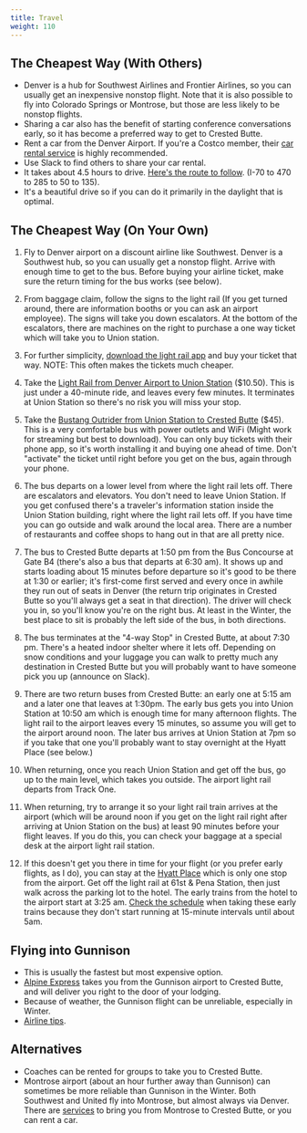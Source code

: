 ```yaml
---
title: Travel
weight: 110
---
```


## The Cheapest Way (With Others)

- Denver is a hub for Southwest Airlines and Frontier Airlines, so you can
    usually get an inexpensive nonstop flight. Note that it is also possible
    to fly into Colorado Springs or Montrose, but those are less likely to
    be nonstop flights.
- Sharing a car also has the benefit of starting conference conversations
    early, so it has become a preferred way to get to Crested Butte.
- Rent a car from the Denver Airport. If you're a Costco member, their [car
    rental service](https://www.costcotravel.com/Rental-Cars) is highly
    recommended.
- Use Slack to find others to share your car rental.
- It takes about 4.5 hours to drive. [Here's the route to follow](https://www.google.com/maps/dir/Denver+International+Airport+(DEN),+8500+Pe%C3%B1a+Blvd,+Denver,+CO+80249/Crested+Butte,+CO/@39.1194123,-106.9531831,8z/data=!3m1!4b1!4m14!4m13!1m5!1m1!1s0x876c7f2a98ff44ff:0x49583bb435b59c6a!2m2!1d-104.6764131!2d39.8563629!1m5!1m1!1s0x8740723e8a38d3e3:0x37006e19d5e7f39f!2m2!1d-106.9878231!2d38.8697146!3e0). (I-70 to 470 to 285 to 50 to 135).
- It's a beautiful drive so if you can do it primarily in the daylight that is
    optimal.

## The Cheapest Way (On Your Own)

1. Fly to Denver airport on a discount airline like Southwest. Denver is a
    Southwest hub, so you can usually get a nonstop flight. Arrive with enough
    time to get to the bus. Before buying your airline ticket, make sure the
    return timing for the bus works (see below).

1. From baggage claim, follow the signs to the light rail (If you get turned
    around, there are information booths or you can ask an airport employee).
    The signs will take you down escalators. At the bottom of the escalators,
    there are machines on the right to purchase a one way ticket which will take
    you to Union station.

1. For further simplicity,
    [download the light rail app](https://rtddenver.justride.tickets/) and buy
    your ticket that way.
    NOTE: This often makes the tickets much cheaper.

1. Take the [Light Rail from Denver Airport to Union
    Station](https://www.denver.org/about-denver/transportation/airport-rail/)
    ($10.50). This is just under a 40-minute ride, and leaves every few minutes.
    It terminates at Union Station so there's no risk you will miss your stop.

1. Take the [Bustang Outrider from Union Station to Crested Butte](
    https://ridebustang.com/outrider/schedules/crested-butte-denver/) ($45).
    This is a very comfortable bus with power outlets and WiFi (Might work for
    streaming but best to download). You can only buy tickets with their phone
    app, so it's worth installing it and buying one ahead of time. Don't
    "activate" the ticket until right before you get on the bus, again through your
    phone.

1. The bus departs on a lower level from where the light rail lets off. There
    are escalators and elevators. You don't need to leave Union Station. If you
    get confused there's a traveler's information station inside the Union
    Station building, right where the light rail lets off.
    If you have time you can go outside and walk around the local area. There
    are a number of restaurants and coffee shops to hang out in that are all pretty
    nice.

1. The bus to Crested Butte departs at 1:50 pm from the Bus Concourse at Gate
   B4 (there's also a bus that departs at 6:30 am). It shows up and starts loading about 15 minutes before departure so it's
   good to be there at 1:30 or earlier; it's first-come first served and every once in awhile they run out of seats in Denver (the return trip originates in Crested Butte so you'll always get a seat in that direction). The driver will check you in, so you'll know
   you're on the right bus. At least in the Winter, the best place to sit is
   probably the left side of the bus, in both directions.

1. The bus terminates at the "4-way Stop" in Crested Butte, at about 7:30 pm.
    There's a heated indoor shelter where it lets off. Depending on snow
    conditions and your luggage you can walk to pretty much any destination in
    Crested Butte but you will probably want to have someone pick you up
    (announce on Slack).

1. There are two return buses from Crested Butte: an early one at 5:15 am and a later one that leaves at 1:30pm.
   The early bus gets you into Union Station at 10:50 am which is enough time for many
   afternoon flights. The light rail to the airport leaves every 15 minutes, so
    assume you will get to the airport around noon.
    The later bus arrives at Union Station at 7pm so if you take that one you'll probably want
    to stay overnight at the Hyatt Place (see below.)

1. When returning, once you reach Union Station and get off the bus,
    go up to the main level, which takes you outside. The airport light rail departs
    from Track One.

1. When returning, try to arrange it so your light rail train arrives at the
    airport (which will be around noon if you get on the light rail right after
    arriving at Union Station on the bus) at least 90 minutes before your flight
    leaves. If you do this, you can check your baggage at a special desk at the
    airport light rail station.

1. If this doesn't get you there in time for your flight (or you prefer early
    flights, as I do), you can stay at the
    [Hyatt Place](https://www.hyatt.com/en-US/hotel/colorado/hyatt-place-pena-station-denver-airport/denzn)
    which is only one stop from the airport.
    Get off the light rail at 61st & Pena Station, then just walk across
    the parking lot to the hotel. The early trains from the hotel to the airport
    start at 3:25 am.
    [Check the schedule](https://app.rtd-denver.com/route/A/schedule?serviceType=2&direction=Eastbound&branch=)
    when taking these early trains because they don't start running at 15-minute
    intervals until about 5am.

## Flying into Gunnison

- This is usually the fastest but most expensive option.
- [Alpine Express](https://letsride.co/locations/crested-butte/) takes you
    from the Gunnison airport to Crested Butte, and
    will deliver you right to the door of your lodging.
- Because of weather, the Gunnison flight can be unreliable, especially in
    Winter.
- [Airline tips](https://sites.google.com/site/javaposseroundup/airline-tips).

## Alternatives

- Coaches can be rented for groups to take you to Crested Butte.
- Montrose airport (about an hour further away than Gunnison) can sometimes be
    more reliable than Gunnison in the Winter. Both Southwest and United fly
    into Montrose, but almost always via Denver. There are
    [services](https://letsride.co/locations/crested-butte/) to bring you
    from Montrose to Crested Butte, or you can rent a car.
